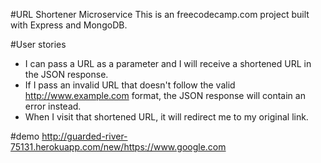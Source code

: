 #URL Shortener Microservice 
This is an freecodecamp.com project built with Express and MongoDB.

#User stories
- I can pass a URL as a parameter and I will receive a shortened URL in the JSON response.
- If I pass an invalid URL that doesn't follow the valid http://www.example.com format, the JSON response will contain an error instead.
- When I visit that shortened URL, it will redirect me to my original link.

#demo
http://guarded-river-75131.herokuapp.com/new/https://www.google.com
